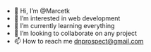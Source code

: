 - 👋 Hi, I’m @Marcetk
- 👀 I’m interested in web development
- 🌱 I’m currently learning everything
- 💞️ I’m looking to collaborate on any project
- 📫 How to reach me dnprospect@gmail.com

<!---
Marcetk/Marcetk is a ✨ special ✨ repository because its `README.md` (this file) appears on your GitHub profile.
You can click the Preview link to take a look at your changes.
--->
